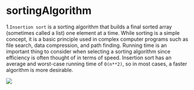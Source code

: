 # sortingAlgorithm
1.`Insertion sort` is a sorting algorithm that builds a final sorted array (sometimes called a list) one element at a time. While sorting is a simple concept, it is a basic principle used in complex computer programs such as file search, data compression, and path finding. Running time is an important thing to consider when selecting a sorting algorithm since efficiency is often thought of in terms of speed. Insertion sort has an average and worst-case running time of `O(n**2)`, so in most cases, a faster algorithm is more desirable.

![](https://ds055uzetaobb.cloudfront.net/image_optimizer/5fc8daa9296837453ccbc8c7f9c2494bbd1fcdda.gif)
